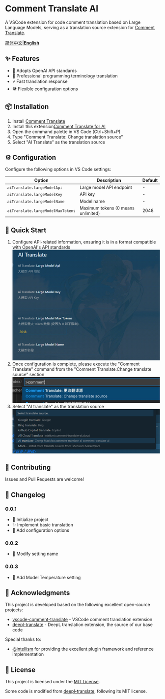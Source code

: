 # Comment Translate AI

A VSCode extension for code comment translation based on Large Language Models, serving as a translation source extension for [Comment Translate](https://github.com/intellism/vscode-comment-translate).

[简体中文](README.md)|[**English**](README_en.md)

## ✨ Features

- 🤖 Adopts OpenAI API standards
- 🎯 Professional programming terminology translation
- ⚡ Fast translation response
- 🛠️ Flexible configuration options

## 📦 Installation

1. Install [Comment Translate](https://github.com/intellism/vscode-comment-translate)
2. Install this extension[Comment Translate for AI](https://marketplace.visualstudio.com/items?itemName=Cheng-MaoMao.ai-powered-comment-translate-extension&ssr=false#overview)
3. Open the command palette in VS Code (Ctrl+Shift+P)
4. Type "Comment Translate: Change translation source"
5. Select "AI Translate" as the translation source

## ⚙️ Configuration

Configure the following options in VS Code settings:

| Option                              | Description                        | Default |
| ----------------------------------- | ---------------------------------- | ------- |
| `aiTranslate.largeModelApi`       | Large model API endpoint           | -       |
| `aiTranslate.largeModelKey`       | API key                            | -       |
| `aiTranslate.largeModelName`      | Model name                         | -       |
| `aiTranslate.largeModelMaxTokens` | Maximum tokens (0 means unlimited) | 2048    |

## 🚀 Quick Start

1. Configure API-related information, ensuring it is in a format compatible with OpenAI's API standards
   ![配置](./image/setting.png)
2. Once configuration is complete, please execute the "Comment Translate" command from the "Comment Translate:Change translate source" section
   ![换源](./image/change.png)
3. Select "AI translate" as the translation source
   ![选择](./image/select.png)

## 🤝 Contributing

Issues and Pull Requests are welcome!

## 📝 Changelog

### 0.0.1

- 🎉 Initialize project
- ✨ Implement basic translation
- 🔧 Add configuration options

### 0.0.2

- 🔧 Modify setting name

### 0.0.3

- 🔧 Add Model Temperature setting

## 🙏 Acknowledgments

This project is developed based on the following excellent open-source projects:

- [vscode-comment-translate](https://github.com/intellism/vscode-comment-translate) - VSCode comment translation extension
- [deepl-translate](https://github.com/intellism/deepl-translate) - DeepL translation extension, the source of our base code

Special thanks to:

- [@intellism](https://github.com/intellism) for providing the excellent plugin framework and reference implementation

## 📄 License

This project is licensed under the [MIT License](LICENSE).

Some code is modified from [deepl-translate](https://github.com/intellism/deepl-translate), following its MIT license.

